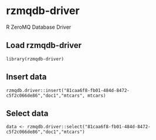 # rzmqdb-driver
R ZeroMQ Database Driver

## Load rzmqdb-driver
```
library(rzmqdb-driver)
```

## Insert data
```
rzmqdb.driver::insert("81caa6f8-fb01-484d-8472-c5f2c066de86","doc1","mtcars", mtcars)
```

## Select data
```
data <- rzmqdb.driver::select("81caa6f8-fb01-484d-8472-c5f2c066de86","doc1","mtcars")
```


